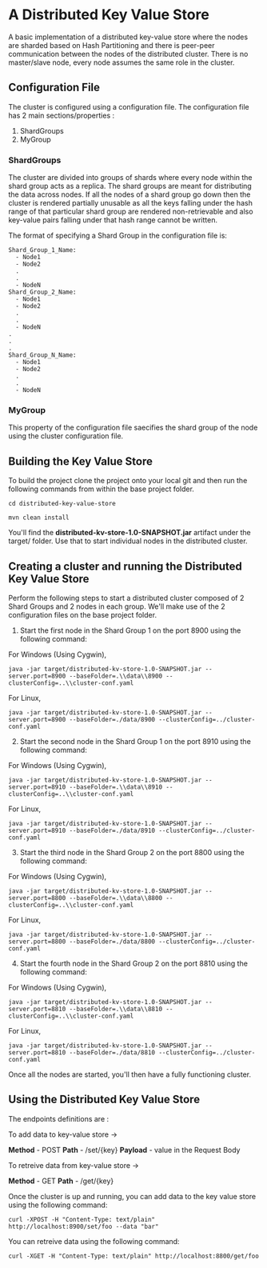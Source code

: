 # A Distributed Key Value Store
A basic implementation of a distributed key-value store where the nodes are sharded based on Hash Partitioning and there is peer-peer communication between the nodes of the distributed cluster. There is no master/slave node, every node assumes the same role in the cluster.

## Configuration File
The cluster is configured using a configuration file. The configuration file has 2 main sections/properties :
1. ShardGroups
2. MyGroup

### ShardGroups
The cluster are divided into groups of shards where every node within the shard group acts as a replica. The shard groups are meant for distributing the data across nodes. If all the nodes of a shard group go down then the cluster is rendered partially unusable as all the keys falling under the hash range of that particular shard group are rendered non-retrievable and also key-value pairs falling under that hash range cannot be written. 

The format of specifying a Shard Group in the configuration file is:

```
Shard_Group_1_Name:
  - Node1
  - Node2
  .
  .
  - NodeN
Shard_Group_2_Name:
  - Node1
  - Node2
  .
  .
  - NodeN
.
.
.
Shard_Group_N_Name:
  - Node1
  - Node2
  .
  .
  - NodeN
````

### MyGroup
This property of the configuration file saecifies the shard group of the node using the cluster configuration file.


## Building the Key Value Store
To build the project clone the project onto your local git and then run the following commands from within the base project folder.

```
cd distributed-key-value-store
```
```
mvn clean install
```
You'll find the <b>distributed-kv-store-1.0-SNAPSHOT.jar</b> artifact under the target/ folder. Use that to start individual nodes in the distributed cluster.




## Creating a cluster and running the Distributed Key Value Store

Perform the following steps to start a distributed cluster composed of 2 Shard Groups and 2 nodes in each group. We'll make use of the 2 configuration files on the base project folder.

1. Start the first node in the Shard Group 1 on the port 8900 using the following command:

For Windows (Using Cygwin),

``` 
java -jar target/distributed-kv-store-1.0-SNAPSHOT.jar --server.port=8900 --baseFolder=.\\data\\8900 --clusterConfig=..\\cluster-conf.yaml
```

For Linux,

``` 
java -jar target/distributed-kv-store-1.0-SNAPSHOT.jar --server.port=8900 --baseFolder=./data/8900 --clusterConfig=../cluster-conf.yaml
``` 

2. Start the second node in the Shard Group 1 on the port 8910 using the following command:

For Windows (Using Cygwin),

``` 
java -jar target/distributed-kv-store-1.0-SNAPSHOT.jar --server.port=8910 --baseFolder=.\\data\\8910 --clusterConfig=..\\cluster-conf.yaml
``` 

For Linux,

``` 
java -jar target/distributed-kv-store-1.0-SNAPSHOT.jar --server.port=8910 --baseFolder=./data/8910 --clusterConfig=../cluster-conf.yaml
``` 


3. Start the third node in the Shard Group 2 on the port 8800 using the following command:

For Windows (Using Cygwin),

``` 
java -jar target/distributed-kv-store-1.0-SNAPSHOT.jar --server.port=8800 --baseFolder=.\\data\\8800 --clusterConfig=..\\cluster-conf.yaml
``` 

For Linux,

``` 
java -jar target/distributed-kv-store-1.0-SNAPSHOT.jar --server.port=8800 --baseFolder=./data/8800 --clusterConfig=../cluster-conf.yaml
``` 



4. Start the fourth node in the Shard Group 2 on the port 8810 using the following command:

For Windows (Using Cygwin),

``` 
java -jar target/distributed-kv-store-1.0-SNAPSHOT.jar --server.port=8810 --baseFolder=.\\data\\8810 --clusterConfig=..\\cluster-conf.yaml
``` 

For Linux,

``` 
java -jar target/distributed-kv-store-1.0-SNAPSHOT.jar --server.port=8810 --baseFolder=./data/8810 --clusterConfig=../cluster-conf.yaml
``` 


Once all the nodes are started, you'll then have a fully functioning cluster.


## Using the Distributed Key Value Store

The endpoints definitions are :

To add data to key-value store ->  

<b>Method</b> - POST 
  <b>Path</b> - /set/{key} 
  <b>Payload</b> - value in the Request Body

To retreive data from key-value store ->  

<b>Method</b> - GET 
<b>Path</b> - /get/{key} 


Once the cluster is up and running, you can add data to the key value store using the following command:

```
curl -XPOST -H "Content-Type: text/plain" http://localhost:8900/set/foo --data "bar"
``` 

You can retreive data using the following command:

``` 
curl -XGET -H "Content-Type: text/plain" http://localhost:8800/get/foo
``` 




